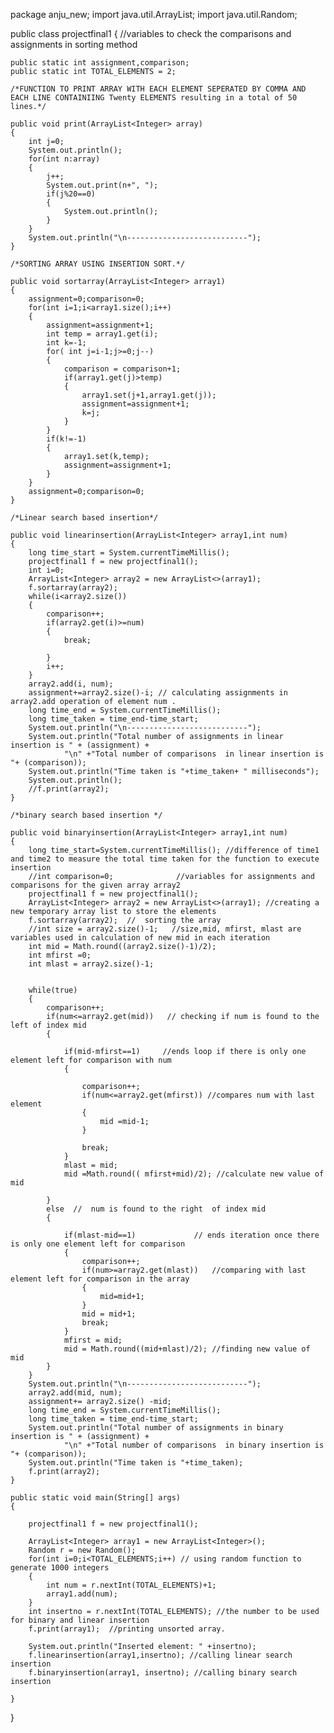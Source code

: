 package anju_new;
import java.util.ArrayList;
import java.util.Random;


public class projectfinal1 {
	//variables to check the comparisons and assignments in sorting method

	public static int assignment,comparison;
	public static int TOTAL_ELEMENTS = 2;

	/*FUNCTION TO PRINT ARRAY WITH EACH ELEMENT SEPERATED BY COMMA AND EACH LINE CONTAINIING Twenty ELEMENTS resulting in a total of 50 lines.*/

	public void print(ArrayList<Integer> array)
	{
		int j=0;
		System.out.println();
		for(int n:array)
		{
			j++;
			System.out.print(n+", ");
			if(j%20==0)
			{
				System.out.println();
			}
		}
		System.out.println("\n---------------------------");
	}

	/*SORTING ARRAY USING INSERTION SORT.*/

	public void sortarray(ArrayList<Integer> array1)
	{
		assignment=0;comparison=0;	
		for(int i=1;i<array1.size();i++)
		{
			assignment=assignment+1;
			int temp = array1.get(i);
			int k=-1;
			for( int j=i-1;j>=0;j--)
			{
				comparison = comparison+1;
				if(array1.get(j)>temp) 
				{
					array1.set(j+1,array1.get(j));
					assignment=assignment+1;
					k=j;				
				}
			}  
			if(k!=-1)
			{
				array1.set(k,temp);
				assignment=assignment+1;
			}
		}
		assignment=0;comparison=0;	
	}

	/*Linear search based insertion*/

	public void linearinsertion(ArrayList<Integer> array1,int num)
	{ 
		long time_start = System.currentTimeMillis();	
		projectfinal1 f = new projectfinal1();
		int i=0;
		ArrayList<Integer> array2 = new ArrayList<>(array1);
		f.sortarray(array2);
		while(i<array2.size())
		{	
			comparison++;
			if(array2.get(i)>=num)
			{
				break;

			}
			i++;
		}
		array2.add(i, num);	
		assignment+=array2.size()-i; // calculating assignments in array2.add operation of element num . 
		long time_end = System.currentTimeMillis();
		long time_taken = time_end-time_start;
		System.out.println("\n---------------------------");
		System.out.println("Total number of assignments in linear insertion is " + (assignment) + 
				"\n" +"Total number of comparisons  in linear insertion is "+ (comparison));
		System.out.println("Time taken is "+time_taken+ " milliseconds");
		System.out.println();
		//f.print(array2);
	}

	/*binary search based insertion */

	public void binaryinsertion(ArrayList<Integer> array1,int num)
	{
		long time_start=System.currentTimeMillis(); //difference of time1 and time2 to measure the total time taken for the function to execute insertion
		//int comparison=0;              //variables for assignments and comparisons for the given array array2
		projectfinal1 f = new projectfinal1();
		ArrayList<Integer> array2 = new ArrayList<>(array1); //creating a new temporary array list to store the elements
		f.sortarray(array2);  //  sorting the array
		//int size = array2.size()-1;   //size,mid, mfirst, mlast are variables used in calculation of new mid in each iteration
		int mid = Math.round((array2.size()-1)/2);
		int mfirst =0;
		int mlast = array2.size()-1;

		
		while(true)
		{  
			comparison++;
			if(num<=array2.get(mid))   // checking if num is found to the left of index mid
			{   

				if(mid-mfirst==1)     //ends loop if there is only one element left for comparison with num
				{

					comparison++;
					if(num<=array2.get(mfirst)) //compares num with last element
					{
						mid =mid-1;
					}

					break;
				} 
				mlast = mid;
				mid =Math.round(( mfirst+mid)/2); //calculate new value of mid

			}
			else  //  num is found to the right  of index mid
			{

				if(mlast-mid==1)             // ends iteration once there is only one element left for comparison
				{    
					comparison++;
					if(num>=array2.get(mlast))   //comparing with last element left for comparison in the array 
					{
						mid=mid+1;
					}
					mid = mid+1;
					break;
				}
				mfirst = mid;
				mid = Math.round((mid+mlast)/2); //finding new value of mid
			}
		}
		System.out.println("\n---------------------------");
		array2.add(mid, num);
		assignment+= array2.size() -mid;
		long time_end = System.currentTimeMillis();
		long time_taken = time_end-time_start;
		System.out.println("Total number of assignments in binary insertion is " + (assignment) + 
				"\n" +"Total number of comparisons  in binary insertion is "+ (comparison));
		System.out.println("Time taken is "+time_taken);
		f.print(array2);
	}

	public static void main(String[] args)
	{

		projectfinal1 f = new projectfinal1();

		ArrayList<Integer> array1 = new ArrayList<Integer>();
		Random r = new Random();
		for(int i=0;i<TOTAL_ELEMENTS;i++) // using random function to generate 1000 integers
		{
			int num = r.nextInt(TOTAL_ELEMENTS)+1;
			array1.add(num);
		}
		int insertno = r.nextInt(TOTAL_ELEMENTS); //the number to be used for binary and linear insertion
		f.print(array1);  //printing unsorted array.

		System.out.println("Inserted element: " +insertno); 
		f.linearinsertion(array1,insertno); //calling linear search insertion
		f.binaryinsertion(array1, insertno); //calling binary search insertion

	}





}
